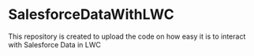 # SalesforceDataWithLWC
This repository is created to upload the code on how easy it is to interact with Salesforce Data in LWC
